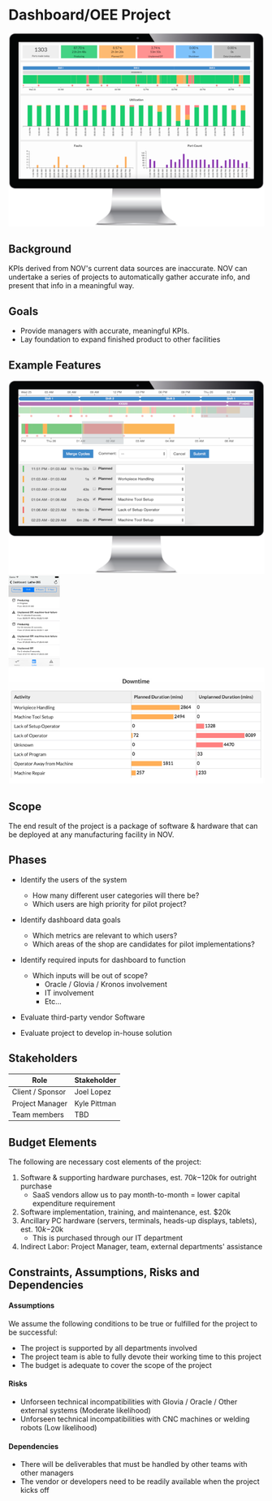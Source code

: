 
<h1>Dashboard/OEE Project</h1>
<img class='img-responsive' src='posts/images/dashboard.png'/>

## Background ##
KPIs derived from NOV's current data sources are inaccurate.
NOV can undertake a series of projects to automatically gather accurate info, and present that info in a meaningful way.

## Goals ##

* Provide managers with accurate, meaningful KPIs.
* Lay foundation to expand finished product to other facilities

## Example Features ##

<img class='img-responsive' src='posts/images/VIMANA_Screen_3.png' />
<img class='img-responsive' src='posts/images/vimana_mobile.png' style="width: 20%" />
<img class='img-responsive' src='posts/images/downtime.png' />

## Scope ##
The end result of the project is a package of software & hardware that can be deployed at any manufacturing facility in NOV.

## Phases ##

* Identify the users of the system
    - How many different user categories will there be?
    - Which users are high priority for pilot project?

* Identify dashboard data goals
    - Which metrics are relevant to which users?
    - Which areas of the shop are candidates for pilot implementations?

* Identify required inputs for dashboard to function
    - Which inputs will be out of scope?
        * Oracle / Glovia / Kronos involvement
        * IT involvement
        * Etc...

* Evaluate third-party vendor Software

* Evaluate project to develop in-house solution


## Stakeholders ##
| Role | Stakeholder |
| - | - |
| Client / Sponsor | Joel Lopez |
| Project Manager | Kyle Pittman |
| Team members | TBD |

## Budget Elements ##
The following are necessary cost elements of the project:

1. Software & supporting hardware purchases, est. $70k-$120k for outright purchase
    - SaaS vendors allow us to pay month-to-month = lower capital expenditure requirement
2. Software implementation, training, and maintenance, est. $20k
3. Ancillary PC hardware (servers, terminals, heads-up displays, tablets), est. $10k-$20k
    - This is purchased through our IT department
4. Indirect Labor: Project Manager, team, external departments' assistance


## Constraints, Assumptions, Risks and Dependencies ##

#### Assumptions ####
We assume the following conditions to be true or fulfilled for the project to be successful:

* The project is supported by all departments involved
* The project team is able to fully devote their working time to this project
* The budget is adequate to cover the scope of the project

#### Risks ####
* Unforseen technical incompatibilities with Glovia / Oracle / Other external systems (Moderate likelihood)
* Unforseen technical incompatibilities with CNC machines or welding robots (Low likelihood)

#### Dependencies ####
* There will be deliverables that must be handled by other teams with other managers
* The vendor or developers need to be readily available when the project kicks off
